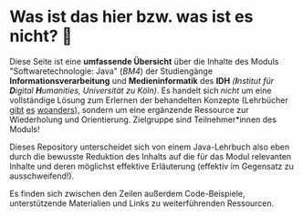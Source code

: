 # Was ist das hier bzw. was ist es nicht? :thinking:<!-- omit in toc -->

Diese Seite ist eine **umfassende Übersicht** über die Inhalte des Moduls "Softwaretechnologie: Java" (_BM4_) der Studiengänge **Informationsverarbeitung** und **Medieninformatik** des **IDH** _(**I**nstitut für **D**igital **H**umanities, Universität zu Köln)_. Es handelt sich _nicht_ um eine vollständige Lösung zum Erlernen der behandelten Konzepte (Lehrbücher [gibt](https://www.oreilly.de/buecher/120253/9783897214484-java-von-kopf-bis-fu%C3%9F.html) [es](https://bmu-verlag.de/books/java-programmieren/) [woanders](http://openbook.rheinwerk-verlag.de/javainsel/)), sondern um eine ergänzende Ressource zur Wiederholung und Orientierung. Zielgruppe sind Teilnehmer\*innen des Moduls!

Dieses Repository unterscheidet sich von einem Java-Lehrbuch also eben durch die bewusste Reduktion des Inhalts auf die für das Modul relevanten Inhalte und deren möglichst effektive Erläuterung (effektiv im Gegensatz zu ausschweifend!).

Es finden sich zwischen den Zeilen außerdem Code-Beispiele, unterstützende Materialien und Links zu weiterführenden Ressourcen.




